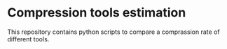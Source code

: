 # Compression tools estimation
This repository contains python scripts to compare a comprassion rate of different tools.
